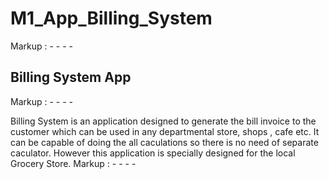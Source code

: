 # M1_App_Billing_System

Markup : - - - -

## Billing System App

Markup : - - - -

Billing System is an application designed to generate the bill invoice to the customer which can be used in any departmental store, shops , cafe etc. It can be capable of doing the all caculations so there is no need of separate caculator.
However this application is specially designed for the local Grocery Store.
Markup : - - - -
